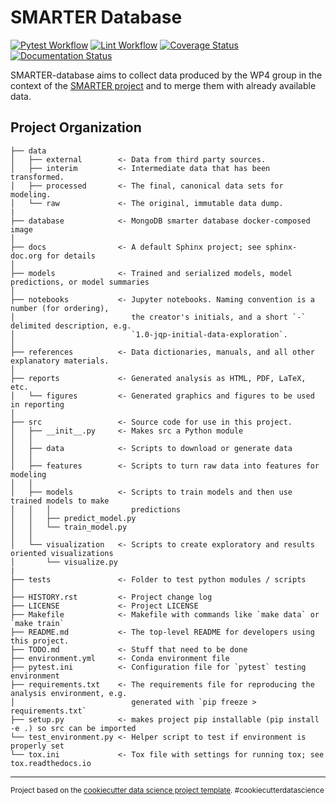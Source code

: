 SMARTER Database
==============================

[![Pytest Workflow](https://github.com/cnr-ibba/SMARTER-database/actions/workflows/pytest-workflow.yml/badge.svg)](https://github.com/cnr-ibba/SMARTER-database/actions/workflows/pytest-workflow.yml)
[![Lint Workflow](https://github.com/cnr-ibba/SMARTER-database/actions/workflows/lint-workflow.yml/badge.svg)](https://github.com/cnr-ibba/SMARTER-database/actions/workflows/lint-workflow.yml)
[![Coverage Status](https://coveralls.io/repos/github/cnr-ibba/SMARTER-database/badge.svg?branch=master)](https://coveralls.io/github/cnr-ibba/SMARTER-database?branch=master)
[![Documentation Status](https://readthedocs.org/projects/smarter-database/badge/?version=latest)](https://smarter-database.readthedocs.io/en/latest/?badge=latest)

SMARTER-database aims to collect data produced by the WP4 group in the context of
the [SMARTER project](https://www.smarterproject.eu/) and to merge them with
already available data.

Project Organization
--------------------

    ├── data
    │   ├── external        <- Data from third party sources.
    │   ├── interim         <- Intermediate data that has been transformed.
    │   ├── processed       <- The final, canonical data sets for modeling.
    │   └── raw             <- The original, immutable data dump.
    |
    ├── database            <- MongoDB smarter database docker-composed image
    │
    ├── docs                <- A default Sphinx project; see sphinx-doc.org for details
    │
    ├── models              <- Trained and serialized models, model predictions, or model summaries
    │
    ├── notebooks           <- Jupyter notebooks. Naming convention is a number (for ordering),
    │                          the creator's initials, and a short `-` delimited description, e.g.
    │                          `1.0-jqp-initial-data-exploration`.
    │
    ├── references          <- Data dictionaries, manuals, and all other explanatory materials.
    │
    ├── reports             <- Generated analysis as HTML, PDF, LaTeX, etc.
    │   └── figures         <- Generated graphics and figures to be used in reporting
    │
    ├── src                 <- Source code for use in this project.
    │   ├── __init__.py     <- Makes src a Python module
    │   │
    │   ├── data            <- Scripts to download or generate data
    │   │
    │   ├── features        <- Scripts to turn raw data into features for modeling
    │   │
    │   ├── models          <- Scripts to train models and then use trained models to make
    │   │   │                  predictions
    │   │   ├── predict_model.py
    │   │   └── train_model.py
    │   │
    │   └── visualization   <- Scripts to create exploratory and results oriented visualizations
    │       └── visualize.py
    |
    ├── tests               <- Folder to test python modules / scripts
    │
    ├── HISTORY.rst         <- Project change log
    ├── LICENSE             <- Project LICENSE
    ├── Makefile            <- Makefile with commands like `make data` or `make train`
    ├── README.md           <- The top-level README for developers using this project.
    ├── TODO.md             <- Stuff that need to be done
    ├── environment.yml     <- Conda environment file
    ├── pytest.ini          <- Configuration file for `pytest` testing environment
    ├── requirements.txt    <- The requirements file for reproducing the analysis environment, e.g.
    │                          generated with `pip freeze > requirements.txt`
    ├── setup.py            <- makes project pip installable (pip install -e .) so src can be imported
    └── test_environment.py <- Helper script to test if environment is properly set
    └── tox.ini             <- Tox file with settings for running tox; see tox.readthedocs.io

--------

<p><small>Project based on the <a target="_blank" href="https://drivendata.github.io/cookiecutter-data-science/">cookiecutter data science project template</a>. #cookiecutterdatascience</small></p>
